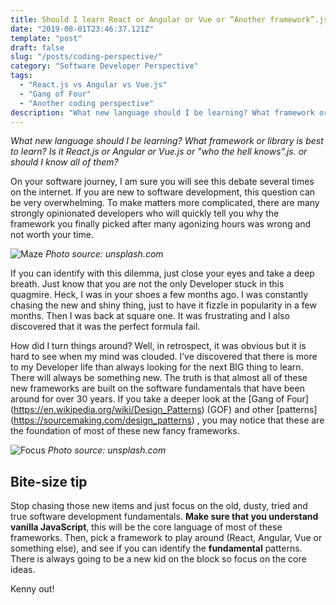 ```yaml
---
title: Should I learn React or Angular or Vue or “Another framework”.js
date: "2019-08-01T23:46:37.121Z"
template: "post"
draft: false
slug: "/posts/coding-perspective/"
category: "Software Developer Perspective"
tags:
  - "React.js vs Angular vs Vue.js"
  - "Gang of Four"
  - "Another coding perspective"
description: "What new language should I be learning? What framework or library is best to learn? Is it React.js or Angular or Vue.js or should I know all of them?" 
---
```


*What new language should I be learning? What framework or library is best to learn? Is it React.js or Angular or Vue.js or "who the hell knows”.js. or should I know all of them?*

On your software journey, I am sure you will see this debate several times on the internet. If you are new to software development, this question can be very overwhelming. To make matters more complicated, there are many strongly opinionated developers who will quickly tell you why the framework you finally picked after many agonizing hours was wrong and not worth your time.  

![Maze](/media/react.jpg)
*Photo source: unsplash.com*

If you can identify with this dilemma, just close your eyes and take a deep breath. Just know that you are not the only Developer stuck in this quagmire. Heck, I was in your shoes a few months ago. I was constantly chasing the new and shiny thing, just to have it fizzle in popularity in a few months. Then I was back at square one. It was frustrating and I also discovered that it was the perfect formula fail.

How did I turn things around? Well, in retrospect, it was obvious but it is hard to see when my mind was clouded.  I’ve discovered that there is more to my Developer life than always looking for the next BIG thing to learn. There will always be something new. The truth is that almost all of these new frameworks are built on the software fundamentals that have been around for over 30 years. If you take a deeper look at the [Gang of Four] (https://en.wikipedia.org/wiki/Design_Patterns) (GOF) and other [patterns] (https://sourcemaking.com/design_patterns) , you may notice that these are the foundation of most of these new fancy frameworks.

![Focus](/media/focus.jpg)
*Photo source: unsplash.com*

## Bite-size tip
Stop chasing those new items and just focus on the old, dusty, tried and true software development fundamentals. **Make sure that you understand vanilla JavaScript**, this will be the core language of most of these frameworks. Then, pick a framework to play around (React, Angular, Vue or something else), and see if you can identify the **fundamental** patterns. There is always going to be a new kid on the block so focus on the core ideas. 

Kenny out!